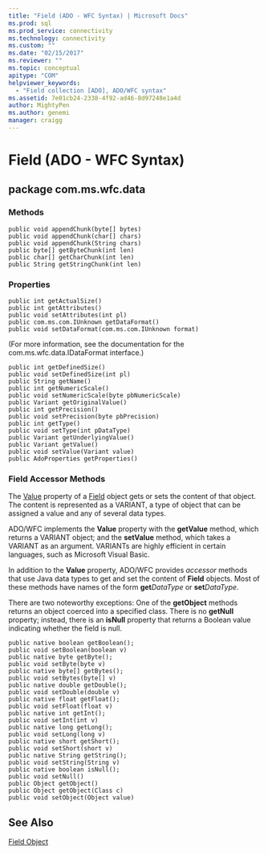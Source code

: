 ```yaml
---
title: "Field (ADO - WFC Syntax) | Microsoft Docs"
ms.prod: sql
ms.prod_service: connectivity
ms.technology: connectivity
ms.custom: ""
ms.date: "02/15/2017"
ms.reviewer: ""
ms.topic: conceptual
apitype: "COM"
helpviewer_keywords: 
  - "Field collection [ADO], ADO/WFC syntax"
ms.assetid: 7e01cb24-2338-4f92-ad46-8d97248e1a4d
author: MightyPen
ms.author: genemi
manager: craigg
---
```

# Field (ADO - WFC Syntax)
## package com.ms.wfc.data  
  
### Methods  
  
```  
public void appendChunk(byte[] bytes)  
public void appendChunk(char[] chars)  
public void appendChunk(String chars)  
public byte[] getByteChunk(int len)  
public char[] getCharChunk(int len)  
public String getStringChunk(int len)  
```  
  
### Properties  
  
```  
public int getActualSize()  
public int getAttributes()  
public void setAttributes(int pl)  
public com.ms.com.IUnknown getDataFormat()  
public void setDataFormat(com.ms.com.IUnknown format)  
```  
  
 (For more information, see the documentation for the com.ms.wfc.data.IDataFormat interface.)  
  
```  
public int getDefinedSize()  
public void setDefinedSize(int pl)  
public String getName()  
public int getNumericScale()  
public void setNumericScale(byte pbNumericScale)  
public Variant getOriginalValue()  
public int getPrecision()  
public void setPrecision(byte pbPrecision)  
public int getType()  
public void setType(int pDataType)  
public Variant getUnderlyingValue()  
public Variant getValue()  
public void setValue(Variant value)  
public AdoProperties getProperties()  
```  
  
### Field Accessor Methods  
 The [Value](../../../ado/reference/ado-api/value-property-ado.md) property of a [Field](../../../ado/reference/ado-api/field-object.md) object gets or sets the content of that object. The content is represented as a VARIANT, a type of object that can be assigned a value and any of several data types.  
  
 ADO/WFC implements the **Value** property with the **getValue** method, which returns a VARIANT object; and the **setValue** method, which takes a VARIANT as an argument. VARIANTs are highly efficient in certain languages, such as Microsoft Visual Basic.  
  
 In addition to the **Value** property, ADO/WFC provides *accessor* methods that use Java data types to get and set the content of **Field** objects. Most of these methods have names of the form **get**_DataType_ or **set**_DataType_.  
  
 There are two noteworthy exceptions: One of the **getObject** methods returns an object coerced into a specified class. There is no **getNull** property; instead, there is an **isNull** property that returns a Boolean value indicating whether the field is null.  
  
```  
public native boolean getBoolean();  
public void setBoolean(boolean v)  
public native byte getByte();  
public void setByte(byte v)  
public native byte[] getBytes();  
public void setBytes(byte[] v)  
public native double getDouble();  
public void setDouble(double v)  
public native float getFloat();  
public void setFloat(float v)  
public native int getInt();  
public void setInt(int v)  
public native long getLong();  
public void setLong(long v)  
public native short getShort();  
public void setShort(short v)  
public native String getString();  
public void setString(String v)  
public native boolean isNull();  
public void setNull()  
public Object getObject()  
public Object getObject(Class c)  
public void setObject(Object value)  
```  
  
## See Also  
 [Field Object](../../../ado/reference/ado-api/field-object.md)
